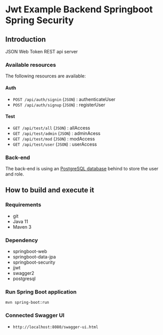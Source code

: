 # Jwt Example Backend Springboot Spring Security

## Introduction

JSON Web Token REST api server

### Available resources

The following resources are available:

#### Auth

+ ``POST /api/auth/signin`` (``JSON``) : authenticateUser
+ ``POST /api/auth/signup`` (``JSON``) : registerUser

#### Test

+ ``GET /api/test/all`` (``JSON``) : allAccess
+ ``GET /api/test/admin`` (``JSON``) : adminAcess
+ ``GET /api/test/mod`` (``JSON``) : modAccess
+ ``GET /api/test/user`` (``JSON``) : userAccess


### Back-end

The back-end is using an [PostgreSQL database](https://www.postgresql.org) behind to store the user and role.

## How to build and execute it

### Requirements

+ git
+ Java 11
+ Maven 3

### Dependency

+ springboot-web
+ springboot-data-jpa
+ springboot-security
+ jjwt
+ swagger2
+ postgresql

### Run Spring Boot application

```
mvn spring-boot:run
```

### Connected Swagger UI

+ ``http://localhost:8080/swagger-ui.html``